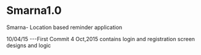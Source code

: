 # Smarna1.0
Smarna- Location based reminder application

10/04/15 ---First Commit 4 Oct,2015 contains login and registration screen designs and logic


